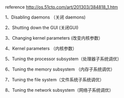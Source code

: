 reference http://os.51cto.com/art/201303/384818_1.htm

1、Disabling daemons （关闭 daemons)

2、Shutting down the GUI (关闭GUI)

3、Changing kernel parameters (改变内核参数）

4、Kernel parameters （内核参数）

5、Tuning the processor subsystem（处理器子系统调优）

6、Tuning the memory subsystem （内存子系统调优）

7、Tuning the file system（文件系统子系统调优）

8、Tuning the network subsystem（网络子系统调优）
